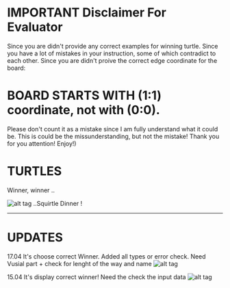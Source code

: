 # IMPORTANT Disclaimer For Evaluator
Since you are didn't provide any correct examples for winning turtle. Since you have a lot of mistakes in your instruction, some of which contradict to each other. Since you are didn't proive the correct edge coordinate for the board:
# BOARD STARTS WITH (1:1) coordinate, not with (0:0).
Please don't count it as a mistake since I am fully understand what it could be. This is could be the missunderstanding, but not the mistake! Thank you for you attention! Enjoy!) 


#                                TURTLES

Winner, winner ..

![alt tag](https://sun1-47.userapi.com/hVXsDB8VP8tN76sGbgUskEKLL7oY_H46qwIt8A/zlfUSipW8Sk.jpg)
..Squirtle Dinner ! 
_____
# UPDATES
17.04 It's choose correct Winner. Added all types or error check. Need Vusial part + check for lenght of the way and name
![alt tag](https://sun3-11.userapi.com/Vpruco3WRLrZqLKaEdivtWuTgsIapKbCOpZeWw/iO9P6Tvr8NI.jpg)

15.04 It's display correct winner! Need the check the input data
![alt tag](https://sun1-14.userapi.com/FMRaQeGrqAf4hiV7jhmAPrQrm1kwAa_z3Ntnxw/R0aZXbCi0Yo.jpg)
